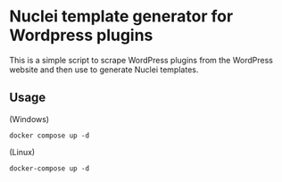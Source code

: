 # Nuclei template generator for Wordpress plugins

This is a simple script to scrape WordPress plugins from the WordPress website and then use to generate Nuclei templates.

## Usage

(Windows)
```console
docker compose up -d
```

(Linux)
```console
docker-compose up -d
```
